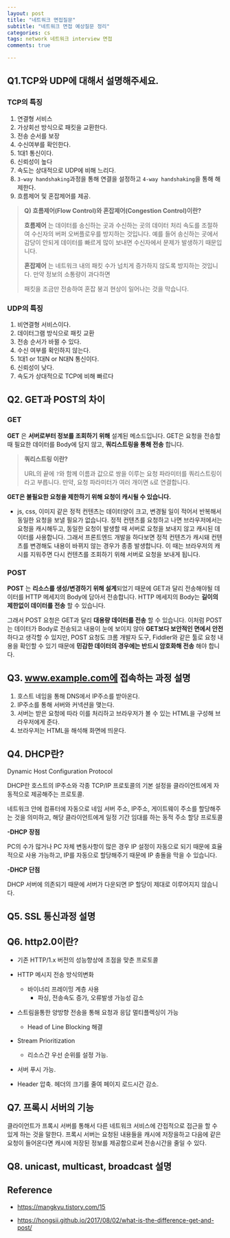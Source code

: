 ```yaml
---
layout: post
title: "네트워크 면접질문"
subtitle: "네트워크 면접 예상질문 정리"
categories: cs
tags: network 네트워크 interview 면접
comments: true

---
```


## Q1.TCP와 UDP에 대해서 설명해주세요.

### TCP의 특징

1. 연결형 서비스
2. 가상회선 방식으로 패킷을 교환한다.
3. 전송 순서를 보장
4. 수신여부를 확인한다.
5. 1대1 통신이다.
6. 신뢰성이 높다
7. 속도는 상대적으로 UDP에 비해 느리다.
8. `3-way handshaking`과정을 통해 연결을 설정하고 `4-way handshaking`을 통해 해제한다.
9. 흐름제어 및 혼잡제어를 제공.

> **Q) 흐름제어(Flow Control)와 혼잡제어(Congestion Control)이란?**
>
> **흐름제어** 는 데이터를 송신하는 곳과 수신하는 곳의 데이터 처리 속도를 조절하여 수신자의 버퍼 오버플로우를 방지하는 것입니다. 예를 들어 송신하는 곳에서 감당이 안되게 데이터를 빠르게 많이 보내면 수신자에서 문제가 발생하기 때문입니다.
>
> **혼잡제어** 는 네트워크 내의 패킷 수가 넘치게 증가하지 않도록 방지하는 것입니다. 만약 정보의 소통량이 과다하면
>
> 패킷을 조금만 전송하여 혼잡 붕괴 현상이 일어나는 것을 막습니다.

### UDP의 특징 

1. 비연결형 서비스이다.
2. 데이터그램 방식으로 패킷 교환
3. 전송 순서가 바뀔 수  있다.
4. 수신 여부를 확인하지 않는다.
5. 1대1 or 1대N or N대N 통신이다.
6. 신뢰성이 낮다.
7. 속도가 상대적으로 TCP에 비해 빠르다





## Q2. GET과 POST의 차이

### GET

**GET** 은 **서버로부터 정보를 조회하기 위해** 설계된 메소드입니다. GET은 요청을 전송할 때 필요한 데이터를 Body에 담지 않고, **쿼리스트링을 통해 전송** 합니다.

> **쿼리스트링 이란?**
>
> URL의 끝에 `?`와 함께 이름과 값으로 쌍을 이루는 요청 파라미터를 쿼리스트링이라고 부릅니다. 만약, 요청 파라미터가 여러 개이면 `&`로 연결합니다.

**GET은 불필요한 요청을 제한하기 위해 요청이 캐시될 수 있습니다.** 

* js, css, 이미지 같은 정적 컨텐츠는 데이터양이 크고, 변경될 일이 적어서 반복해서 동일한 요청을 보낼 필요가 없습니다. 정적 컨텐츠를 요청하고 나면 브라우저에서는 요청을 캐시해두고, 동일한 요청이 발생할 때 서버로 요청을 보내지 않고 캐시된 데이터를 사용합니다. 그래서 프론트엔드 개발을 하다보면 정적 컨텐츠가 캐시돼 컨텐츠를 변경해도 내용이 바뀌지 않는 경우가 종종 발생합니다. 이 때는 브라우저의 캐시를 지워주면 다시 컨텐츠를 조회하기 위해 서버로 요청을 보내게 됩니다.

### POST

**POST** 는 **리소스를 생성/변경하기 위해 설계**되었기 때문에 GET과 달리 전송해야될 데이터를 HTTP 메세지의 Body에 담아서 전송합니다. HTTP 메세지의 Body는 **길이의 제한없이 데이터를 전송** 할 수 있습니다.

 그래서 POST 요청은 GET과 달리 **대용량 데이터를 전송** 할 수 있습니다. 이처럼 POST는 데이터가 Body로 전송되고 내용이 눈에 보이지 않아 **GET보다 보안적인 면에서 안전** 하다고 생각할 수 있지만, POST 요청도 크롬 개발자 도구, Fiddler와 같은 툴로 요청 내용을 확인할 수 있기 때문에 **민감한 데이터의 경우에는 반드시 암호화해 전송** 해야 합니다.



## Q3. www.example.com에 접속하는 과정 설명

1. 호스트 네임을 통해 DNS에서 IP주소를 받아온다.
2. IP주소를 통해 서버와 커넥션을 맺는다.
3. 서버는 받은 요청에 따라 이를 처리하고 브라우저가 볼 수 있는 HTML을 구성해 브라우저에게 준다.
4. 브라우저는 HTML을 해석해 화면에 띄운다.

## Q4. DHCP란?

Dynamic Host Configuration Protocol

DHCP란 호스트의 IP주소와 각종 TCP/IP 프로토콜의 기본 설정을 클라이언트에게 자동적으로 제공해주는 프로토콜.

네트워크 안에 컴퓨터에 자동으로 네임 서버 주소, IP주소, 게이트웨이 주소를 할당해주는 것을 의미하고, 해당 클라이언트에게 일정 기간 임대를 하는 동적 주소 할당 프로토콜

**-DHCP** **장점**

PC의 수가 많거나 PC 자체 변동사항이 많은 경우 IP 설정이 자동으로 되기 때문에 효율적으로 사용 가능하고, IP를 자동으로 할당해주기 때문에 IP 충돌을 막을 수 있습니다.

**-DHCP** **단점**

DHCP 서버에 의존되기 때문에 서버가 다운되면 IP 할당이 제대로 이루어지지 않습니다.

## Q5. SSL 통신과정 설명

## Q6. http2.0이란?

- 기존 HTTP/1.x 버전의 성능향상에 초점을 맞춘 프로토콜

- HTTP 메시지 전송 방식의변화
  - 바이너리 프레이밍 계층 사용
    - 파싱, 전송속도 증가, 오류발생 가능성 감소
- 스트림을통한 양방향 전송을 통해 요청과 응답 멀티플렉싱이 가능
  - Head of Line Blocking 해결
- Stream Prioritization
  - 리소스간 우선 순위를 설정 가능.
- 서버 푸시 가능.
- Header 압축. 헤더의 크기를 줄여 페이지 로드시간 감소.

## Q7. 프록시 서버의 기능

클라이언트가 프록시 서버를 통해서 다른 네트워크 서비스에 간접적으로 접근을 할 수 있게 하는 것을 말한다. 프록시 서버는 요청된 내용들을 캐시에 저장을하고 다음에 같은 요청이 들어온다면 캐시에 저장된 정보를 제공함으로써 전송시간을 줄일 수 있다.

## Q8. unicast, multicast, broadcast 설명





## Reference

* https://mangkyu.tistory.com/15

* https://hongsii.github.io/2017/08/02/what-is-the-difference-get-and-post/